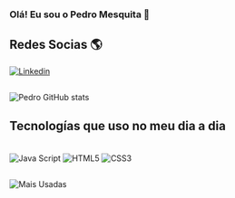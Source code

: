 ### Olá! Eu sou o Pedro Mesquita 👋

## Redes Socias 🌎
[![Linkedin](https://img.shields.io/badge/LinkedIn-0077B5?style=for-the-badge&logo=linkedin&logoColor=white)](https://www.linkedin.com/in/pedro-mesquita-46222234a/)


##
![Pedro GitHub stats](https://github-readme-stats.vercel.app/api?username=PedroMesquitaDev&show_icons=true&theme=dark)
<br>

## Tecnologías que uso no meu dia a dia 

<div style="display: inline_block"><br>


<img align="center" alt="Java Script" src="https://img.shields.io/badge/JavaScript-F7DF1E?style=for-the-badge&logo=javascript&logoColor=black">
<img align="center" alt="HTML5" src="https://img.shields.io/badge/HTML5-E34F26?style=for-the-badge&logo=html5&logoColor=white">
<img align="center" alt="CSS3" src="https://img.shields.io/badge/CSS3-1572B6?style=for-the-badge&logo=css3&logoColor=white">

</div>

##

![Mais Usadas](https://github-readme-stats.vercel.app/api/top-langs/?username=PedroMesquitaDev&layout=compact)
